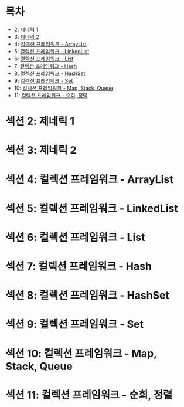 # 목차
- 2: [제네릭 1]()
- 3: [제네릭 2]()
- 4: [컬렉션 프레임워크 - ArrayList]()
- 5: [컬렉션 프레임워크 - LinkedList]()
- 6: [컬렉션 프레임워크 - List]()
- 7: [컬렉션 프레임워크 - Hash]()
- 8: [컬렉션 프레임워크 - HashSet]()
- 9: [컬렉션 프레임워크 - Set]()
- 10: [컬렉션 프레임워크 - Map, Stack, Queue]()
- 11: [컬렉션 프레임워크 - 순회, 정렬]()

# 섹션 2: 제네릭 1
# 섹션 3: 제네릭 2
# 섹션 4: 컬렉션 프레임워크 - ArrayList
# 섹션 5: 컬렉션 프레임워크 - LinkedList
# 섹션 6: 컬렉션 프레임워크 - List
# 섹션 7: 컬렉션 프레임워크 - Hash
# 섹션 8: 컬렉션 프레임워크 - HashSet
# 섹션 9: 컬렉션 프레임워크 - Set
# 섹션 10: 컬렉션 프레임워크 - Map, Stack, Queue
# 섹션 11: 컬렉션 프레임워크 - 순회, 정렬
